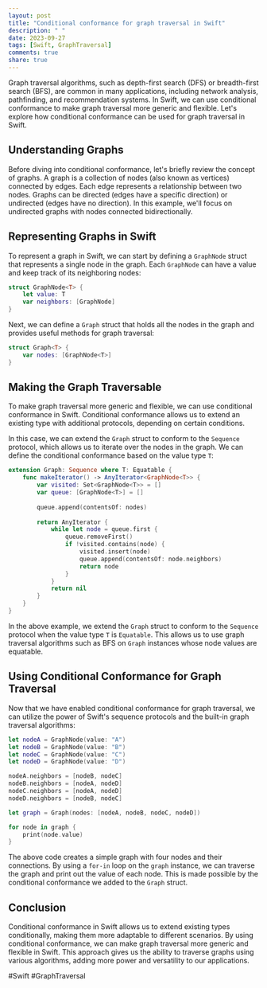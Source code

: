 ```yaml
---
layout: post
title: "Conditional conformance for graph traversal in Swift"
description: " "
date: 2023-09-27
tags: [Swift, GraphTraversal]
comments: true
share: true
---
```


Graph traversal algorithms, such as depth-first search (DFS) or breadth-first search (BFS), are common in many applications, including network analysis, pathfinding, and recommendation systems. In Swift, we can use conditional conformance to make graph traversal more generic and flexible. Let's explore how conditional conformance can be used for graph traversal in Swift.

## Understanding Graphs

Before diving into conditional conformance, let's briefly review the concept of graphs. A graph is a collection of nodes (also known as vertices) connected by edges. Each edge represents a relationship between two nodes. Graphs can be directed (edges have a specific direction) or undirected (edges have no direction). In this example, we'll focus on undirected graphs with nodes connected bidirectionally.

## Representing Graphs in Swift

To represent a graph in Swift, we can start by defining a `GraphNode` struct that represents a single node in the graph. Each `GraphNode` can have a value and keep track of its neighboring nodes:

```swift
struct GraphNode<T> {
    let value: T
    var neighbors: [GraphNode]
}
```

Next, we can define a `Graph` struct that holds all the nodes in the graph and provides useful methods for graph traversal:

```swift
struct Graph<T> {
    var nodes: [GraphNode<T>]
}
```

## Making the Graph Traversable

To make graph traversal more generic and flexible, we can use conditional conformance in Swift. Conditional conformance allows us to extend an existing type with additional protocols, depending on certain conditions.

In this case, we can extend the `Graph` struct to conform to the `Sequence` protocol, which allows us to iterate over the nodes in the graph. We can define the conditional conformance based on the value type `T`:

```swift
extension Graph: Sequence where T: Equatable {
    func makeIterator() -> AnyIterator<GraphNode<T>> {
        var visited: Set<GraphNode<T>> = []
        var queue: [GraphNode<T>] = []
        
        queue.append(contentsOf: nodes)
        
        return AnyIterator {
            while let node = queue.first {
                queue.removeFirst()
                if !visited.contains(node) {
                    visited.insert(node)
                    queue.append(contentsOf: node.neighbors)
                    return node
                }
            }
            return nil
        }
    }
}
```

In the above example, we extend the `Graph` struct to conform to the `Sequence` protocol when the value type `T` is `Equatable`. This allows us to use graph traversal algorithms such as BFS on `Graph` instances whose node values are equatable.

## Using Conditional Conformance for Graph Traversal

Now that we have enabled conditional conformance for graph traversal, we can utilize the power of Swift's sequence protocols and the built-in graph traversal algorithms:

```swift
let nodeA = GraphNode(value: "A")
let nodeB = GraphNode(value: "B")
let nodeC = GraphNode(value: "C")
let nodeD = GraphNode(value: "D")

nodeA.neighbors = [nodeB, nodeC]
nodeB.neighbors = [nodeA, nodeD]
nodeC.neighbors = [nodeA, nodeD]
nodeD.neighbors = [nodeB, nodeC]

let graph = Graph(nodes: [nodeA, nodeB, nodeC, nodeD])

for node in graph {
    print(node.value)
}
```

The above code creates a simple graph with four nodes and their connections. By using a `for-in` loop on the `graph` instance, we can traverse the graph and print out the value of each node. This is made possible by the conditional conformance we added to the `Graph` struct.

## Conclusion

Conditional conformance in Swift allows us to extend existing types conditionally, making them more adaptable to different scenarios. By using conditional conformance, we can make graph traversal more generic and flexible in Swift. This approach gives us the ability to traverse graphs using various algorithms, adding more power and versatility to our applications.

#Swift #GraphTraversal